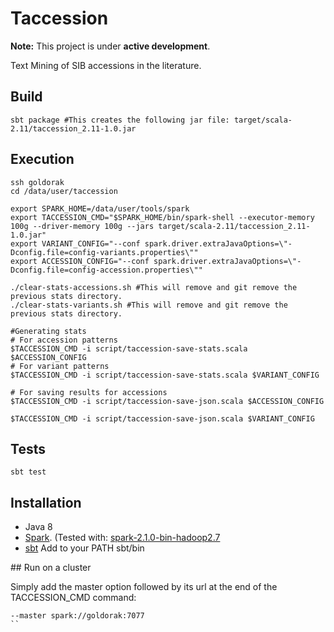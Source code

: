 # Taccession 

**Note:** This project is under **active development**.

Text Mining of SIB accessions in the literature. 
## Build
```
sbt package #This creates the following jar file: target/scala-2.11/taccession_2.11-1.0.jar
```

## Execution

```shell
ssh goldorak
cd /data/user/taccession

export SPARK_HOME=/data/user/tools/spark
export TACCESSION_CMD="$SPARK_HOME/bin/spark-shell --executor-memory 100g --driver-memory 100g --jars target/scala-2.11/taccession_2.11-1.0.jar"
export VARIANT_CONFIG="--conf spark.driver.extraJavaOptions=\"-Dconfig.file=config-variants.properties\""
export ACCESSION_CONFIG="--conf spark.driver.extraJavaOptions=\"-Dconfig.file=config-accession.properties\""

./clear-stats-accessions.sh #This will remove and git remove the previous stats directory.
./clear-stats-variants.sh #This will remove and git remove the previous stats directory.

#Generating stats
# For accession patterns
$TACCESSION_CMD -i script/taccession-save-stats.scala $ACCESSION_CONFIG
# For variant patterns
$TACCESSION_CMD -i script/taccession-save-stats.scala $VARIANT_CONFIG
 
# For saving results for accessions
$TACCESSION_CMD -i script/taccession-save-json.scala $ACCESSION_CONFIG

$TACCESSION_CMD -i script/taccession-save-json.scala $VARIANT_CONFIG
```


## Tests
```
sbt test
```


## Installation

* Java 8
* [Spark](http://spark.apache.org/downloads.html). (Tested with: [spark-2.1.0-bin-hadoop2.7](http://d3kbcqa49mib13.cloudfront.net/spark-2.1.0-bin-hadoop2.7.tgz)
* [sbt](http://www.scala-sbt.org/) Add to your PATH sbt/bin


## Run on a cluster

Simply add the master option followed by its url at the end of the TACCESSION_CMD command: 
```
--master spark://goldorak:7077 
``

